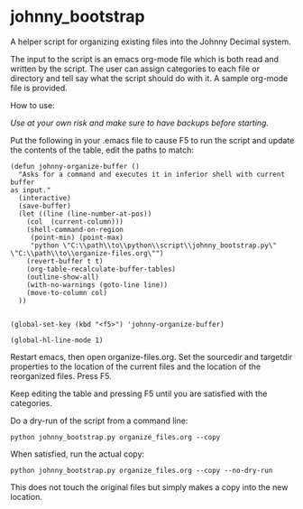 # johnny_bootstrap
A helper script for organizing existing files into the Johnny Decimal system.

The input to the script is an emacs org-mode file which is both read and written by the script. The user can assign categories to each 
file or directory and tell say what the script should do with it. A sample org-mode file is provided.

How to use:

*Use at your own risk and make sure to have backups before starting.*

Put the following in your .emacs file to cause F5 to run the script and update the contents of the table, edit the paths to match:

```
(defun johnny-organize-buffer ()
  "Asks for a command and executes it in inferior shell with current buffer
as input."
  (interactive)
  (save-buffer)
  (let ((line (line-number-at-pos))
	(col  (current-column)))
    (shell-command-on-region
     (point-min) (point-max)
     "python \"C:\\path\\to\\python\\script\\johnny_bootstrap.py\" \"C:\\path\\to\\organize-files.org\"")
    (revert-buffer t t)
    (org-table-recalculate-buffer-tables)
    (outline-show-all)
    (with-no-warnings (goto-line line))
    (move-to-column col)
  ))


(global-set-key (kbd "<f5>") 'johnny-organize-buffer)

(global-hl-line-mode 1)
```

Restart emacs, then open organize-files.org. Set the sourcedir and targetdir properties to the location of the current files and the location of the reorganized files. Press F5.

Keep editing the table and pressing F5 until you are satisfied with the categories.

Do a dry-run of the script from a command line:

    python johnny_bootstrap.py organize_files.org --copy
   
When satisfied, run the actual copy:
  
    python johnny_bootstrap.py organize_files.org --copy --no-dry-run
   
This does not touch the original files but simply makes a copy into the new location. 
